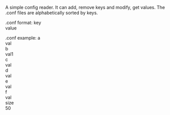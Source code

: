 A simple config reader.
It can add, remove keys and modify, get values.
The .conf files are alphabetically sorted by keys.

.conf format:
  key <br />
  value <br />

.conf example:
  a <br />
  val <br />
  b <br />
  val1 <br />
  c <br />
  val <br />
  d <br />
  val <br />
  e <br />
  val <br />
  f <br />
  val <br />
  size <br />
  50 <br />
